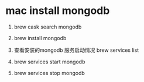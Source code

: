 # mac install mongodb 

1. brew cask search mongodb

2. brew install mongodb

3. 查看安装的mongodb 服务启动情况
  brew services list
  
4. brew services start mongodb

5. brew services stop mongodb 
